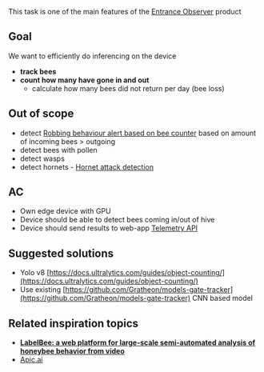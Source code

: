This task is one of the main features of the [Entrance Observer](https://www.notion.so/Entrance-Observer-b0319799ab7744dc928c08119de4fc43?pvs=21) product

## Goal

We want to efficiently do inferencing on the device

- **track bees**
- **count how many have gone in and out**
    - calculate how many bees did not return per day (bee loss)

## Out of scope

- detect [Robbing behaviour alert based on bee counter](https://www.notion.so/Robbing-behaviour-alert-based-on-bee-counter-78b978ebf0e246ef83244d02ed7c0c1c?pvs=21) based on amount of incoming bees > outgoing
- detect bees with pollen
- detect wasps
- detect hornets - [Hornet attack detection](https://www.notion.so/Hornet-attack-detection-8dde7e03f80547fa9156ac1c16cf52af?pvs=21)

## AC

- Own edge device with GPU
- Device should be able to detect bees coming in/out of hive
- Device should send results to web-app [Telemetry API](https://www.notion.so/Telemetry-API-5d60632841534620ba56d1bb296af98b?pvs=21)

## Suggested solutions

- Yolo v8 [https://docs.ultralytics.com/guides/object-counting/](https://docs.ultralytics.com/guides/object-counting/)
- Use existing [https://github.com/Gratheon/models-gate-tracker](https://github.com/Gratheon/models-gate-tracker) CNN based model

## Related inspiration topics

- [**LabelBee: a web platform for large-scale semi-automated analysis of honeybee behavior from video**](https://www.notion.so/LabelBee-a-web-platform-for-large-scale-semi-automated-analysis-of-honeybee-behavior-from-video-d4e940ed7aee48a6821507ceaa43e603?pvs=21)
- [Apic.ai](https://www.notion.so/Apic-ai-7859a940fd644a3fa35008fd3a2f1909?pvs=21)